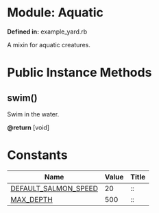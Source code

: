 # Module: Aquatic
    
**Defined in:** example_yard.rb

A mixin for aquatic creatures.

# Public Instance Methods
## swim() [](#method-i-swim)
Swim in the water.

**@return** [void] 


# Constants
| Name | Value | Title |
| ---  | ---   | ---   |
| [DEFAULT_SALMON_SPEED](#constant-DEFAULT_SALMON_SPEED) | 20 |:: |
| [MAX_DEPTH](#constant-MAX_DEPTH) | 500 |:: |
